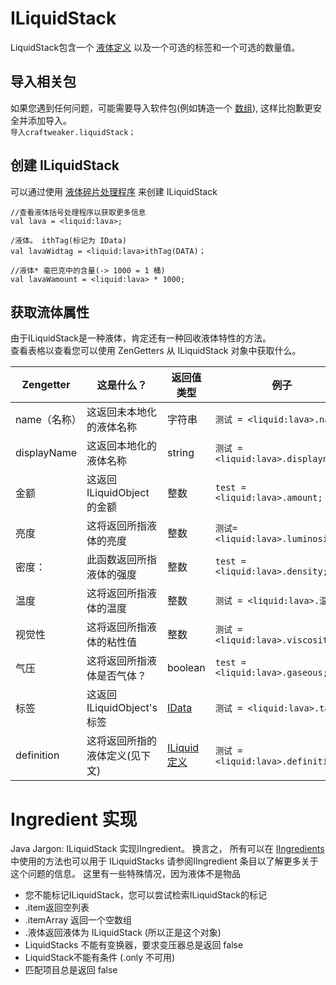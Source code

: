 # ILiquidStack

LiquidStack包含一个 [液体定义](/Vanilla/Liquids/ILiquidDefinition/) 以及一个可选的标签和一个可选的数量值。

## 导入相关包

如果您遇到任何问题，可能需要导入软件包(例如铸造一个 [数组](/AdvancedFunctions/Arrays_and_Loops/)), 这样比抱歉更安全并添加导入。  
`导入craftweaker.liquidStack；`

## 创建 ILiquidStack

可以通过使用 [液体碎片处理程序](/Vanilla/Brackets/Bracket_Liquid/) 来创建 ILiquidStack

```zenscript
//查看液体括号处理程序以获取更多信息
val lava = <liquid:lava>;

/液体。 ithTag(标记为 IData)
val lavaWidtag = <liquid:lava>ithTag(DATA)；

//液体* 毫巴克中的含量(-> 1000 = 1 桶)
val lavaWamount = <liquid:lava> * 1000;
```

## 获取流体属性

由于ILiquidStack是一种液体，肯定还有一种回收液体特性的方法。  
查看表格以查看您可以使用 ZenGetters 从 ILiquidStack 对象中获取什么。

| Zengetter   | 这是什么？                  | 返回值类型                                             | 例子                                      |
| ----------- | ---------------------- | ------------------------------------------------- | --------------------------------------- |
| name（名称）    | 这返回未本地化的液体名称           | 字符串                                               | `测试 = <liquid:lava>.name;`        |
| displayName | 这返回本地化的液体名称            | string                                            | `测试 = <liquid:lava>.displayname;` |
| 金额          | 这返回ILiquidObject 的金额   | 整数                                                | `test = <liquid:lava>.amount;`    |
| 亮度          | 这将返回所指液体的亮度            | 整数                                                | `测试= <liquid:lava>.luminosity;`   |
| 密度：         | 此函数返回所指液体的强度           | 整数                                                | `test = <liquid:lava>.density;`   |
| 温度          | 这将返回所指液体的温度            | 整数                                                | `测试 = <liquid:lava>.温度；`          |
| 视觉性         | 这将返回所指液体的粘性值           | 整数                                                | `测试 = <liquid:lava>.viscosity;`   |
| 气压          | 这将返回所指液体是否气体？          | boolean                                           | `test = <liquid:lava>.gaseous;`   |
| 标签          | 这返回 ILiquidObject's 标签 | [IData](/Vanilla/Data/IData/)                     | `测试 = <liquid:lava>.tag;`         |
| definition  | 这将返回所指的液体定义(见下文)       | [ILiquid 定义](/Vanilla/Liquids/ILiquidDefinition/) | `测试 = <liquid:lava>.definition;`  |

# Ingredient 实现

Java Jargon: ILiquidStack 实现IIngredient。 换言之， 所有可以在 [IIngredients](/Vanilla/Variable_Types/IIngredient/) 中使用的方法也可以用于 ILiquidStacks 请参阅IIngredient 条目以了解更多关于这个问题的信息。 这里有一些特殊情况，因为液体不是物品

* 您不能标记ILiquidStack，您可以尝试检索ILiquidStack的标记
* .item返回空列表
* .itemArray 返回一个空数组
* .液体返回液体为 ILiquidStack (所以正是这个对象)
* LiquidStacks 不能有变换器，要求变压器总是返回 false
* LiquidStack不能有条件 (.only 不可用)
* 匹配项目总是返回 false